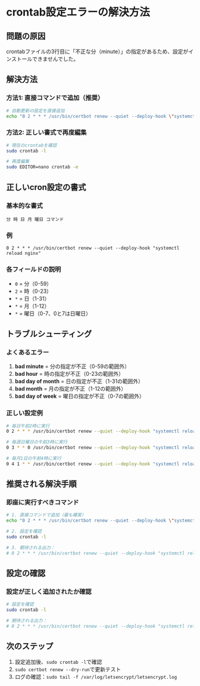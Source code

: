 # crontab設定エラーの解決方法

## 問題の原因
crontabファイルの3行目に「不正な分（minute）」の指定があるため、設定がインストールできませんでした。

## 解決方法

### 方法1: 直接コマンドで追加（推奨）
```bash
# 自動更新の設定を直接追加
echo "0 2 * * * /usr/bin/certbot renew --quiet --deploy-hook \"systemctl reload nginx\"" | sudo crontab -
```

### 方法2: 正しい書式で再度編集
```bash
# 現在のcrontabを確認
sudo crontab -l

# 再度編集
sudo EDITOR=nano crontab -e
```

## 正しいcron設定の書式

### 基本的な書式
```
分 時 日 月 曜日 コマンド
```

### 例
```
0 2 * * * /usr/bin/certbot renew --quiet --deploy-hook "systemctl reload nginx"
```

### 各フィールドの説明
- `0` = 分（0-59）
- `2` = 時（0-23）
- `*` = 日（1-31）
- `*` = 月（1-12）
- `*` = 曜日（0-7、0と7は日曜日）

## トラブルシューティング

### よくあるエラー
1. **bad minute** = 分の指定が不正（0-59の範囲外）
2. **bad hour** = 時の指定が不正（0-23の範囲外）
3. **bad day of month** = 日の指定が不正（1-31の範囲外）
4. **bad month** = 月の指定が不正（1-12の範囲外）
5. **bad day of week** = 曜日の指定が不正（0-7の範囲外）

### 正しい設定例
```bash
# 毎日午前2時に実行
0 2 * * * /usr/bin/certbot renew --quiet --deploy-hook "systemctl reload nginx"

# 毎週日曜日の午前3時に実行
0 3 * * 0 /usr/bin/certbot renew --quiet --deploy-hook "systemctl reload nginx"

# 毎月1日の午前4時に実行
0 4 1 * * /usr/bin/certbot renew --quiet --deploy-hook "systemctl reload nginx"
```

## 推奨される解決手順

### 即座に実行すべきコマンド
```bash
# 1. 直接コマンドで追加（最も確実）
echo "0 2 * * * /usr/bin/certbot renew --quiet --deploy-hook \"systemctl reload nginx\"" | sudo crontab -

# 2. 設定を確認
sudo crontab -l

# 3. 期待される出力：
# 0 2 * * * /usr/bin/certbot renew --quiet --deploy-hook "systemctl reload nginx"
```

## 設定の確認

### 設定が正しく追加されたか確認
```bash
# 設定を確認
sudo crontab -l

# 期待される出力：
# 0 2 * * * /usr/bin/certbot renew --quiet --deploy-hook "systemctl reload nginx"
```

## 次のステップ

1. 設定追加後、`sudo crontab -l`で確認
2. `sudo certbot renew --dry-run`で更新テスト
3. ログの確認：`sudo tail -f /var/log/letsencrypt/letsencrypt.log` 